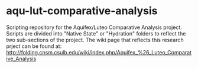 # aqu-lut-comparative-analysis
Scripting repository for the Aquifex/Luteo Comparative Analysis project.
Scripts are divided into "Native State" or "Hydration" folders to reflect the two sub-sections of the project. 
The wiki page that reflects this research prject can be found at: 
http://folding.cnsm.csulb.edu/wiki/index.php/Aquifex_%26_Luteo_Comparative_Analysis
